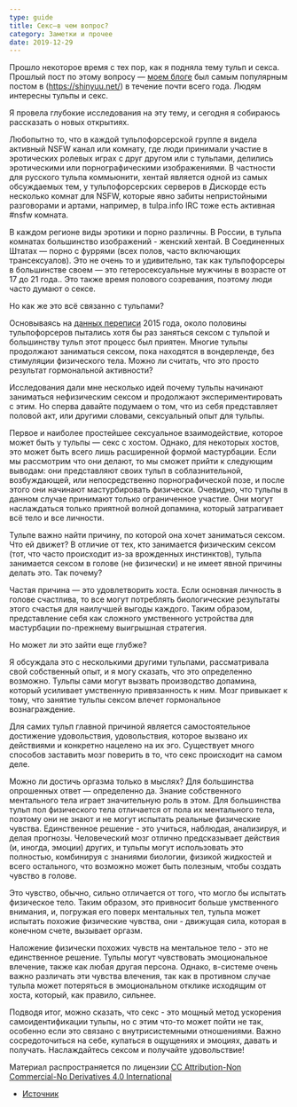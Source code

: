 ```yaml
---
type: guide
title: Секс—в чем вопрос?
category: Заметки и прочее
date: 2019-12-29
---
```



Прошло некоторое время с тех пор, как я подняла тему тульп и секса. Прошлый пост по этому вопросу — [моем блоге](/рассмотрение_половых_отношений_для_тульпы) был самым популярным постом в (https://shinyuu.net/) в течение почти всего года. Людям интересны тульпы и секс.

Я провела глубокие исследования на эту тему, и сегодня я собираюсь рассказать о новых открытиях.

Любопытно то, что в каждой тульпофорсерской группе я видела активный NSFW канал или комнату, где люди принимали участие в эротических ролевых играх с друг другом или с тульпами, делились эротическими или порнографическими изображениями. В частности для русского тульпа коммьюнити, хентай является одной из самых обсуждаемых тем, у тульпофорсерских серверов в Дискорде есть несколько комнат для NSFW, которые явно забиты непристойными разговорами и артами, например, в tulpa.info IRC тоже есть активная #nsfw комната.

В каждом регионе виды эротики и порно различны. В России, в тульпа комнатах большинство изображений - женский хентай. В Соединенных Штатах — порно с фуррями (всех полов, часто включающих трансексуалов).
Это не очень то и удивительно, так как тульпофорсеры в большинстве своем — это гетеросексуальные мужчины в возрасте от 17 до 21 года.. Это также время полового созревания, поэтому люди часто думают о сексе.

Но как же это всё связанно с тульпами?

Основываясь на [данных переписи](https://www.reddit.com/r/Tulpas/wiki/census) 2015 года, около половины тульпофорсеров пытались хотя бы раз заняться сексом с тульпой и большинству тульп этот процесс был приятен. Многие тульпы продолжают заниматься сексом, пока находятся в вондерленде, без стимуляции физического тела. Можно ли считать, что это просто результат гормональной активности?

Исследования дали мне несколько идей почему тульпы начинают заниматься нефизическим сексом и продолжают экспериментировать с этим. Но сперва давайте подумаем о том, что из себя представляет половой акт, или другими словами, сексуальный опыт для тульпы.

Первое и наиболее простейшее сексуальное взаимодействие, которое может быть у тульпы — секс с хостом. Однако, для некоторых хостов, это может быть всего лишь расширенной формой мастурбации. Если мы рассмотрим что они делают, то мы сможет прийти к следующим выводам: они представляют своих тульп в соблазнительной, возбуждающей, или непосредственно порнографической позе, и после этого они начинают мастурбировать физически. Очевидно, что тульпы в данном случае принимают только ограниченное участие. Они могут наслаждаться только приятной волной допамина, который затрагивает всё тело и все личности.

Тульпе важно найти причину, по которой она хочет заниматься сексом. Что ей движет? В отличие от тех, кто занимается физическим сексом (тот, что часто происходит из-за врожденных инстинктов), тульпа занимается сексом в голове (не физически) и не имеет явной причины делать это. Так почему?

Частая причина — это удовлетворить хоста. Если основная личность в голове счастлива, то все могут потреблять биологические результаты этого счастья для наилучшей выгоды каждого. Таким образом, представление себя как сложного умственного устройства для мастурбации по-прежнему выигрышная стратегия.

Но может ли это зайти еще глубже?

Я обсуждала это с несколькими другими тульпами, рассматривала свой собственный опыт, и я могу сказать, что это определенно возможно. Тульпы сами могут вызвать производство допамина, который усиливает умственную привязанность к ним. Мозг привыкает к тому, что занятие тульпы сексом влечет гормональное вознаграждение.

Для самих тульп главной причиной является самостоятельное достижение удовольствия, удовольствия, которое вызвано их действиями и конкретно нацелено на их эго. Существует много способов заставить мозг поверить в то, что секс происходит на самом деле.

Можно ли достичь оргазма только в мыслях? Для большинства опрошенных ответ — определенно да. Знание собственного ментального тела играет значительную роль в этом. Для большинства тульп пол физического тела отличается от пола их ментального тела, поэтому они не знают и не могут испытать реальные физические чувства. Единственное решение - это учиться, наблюдая, анализируя, и делая прогнозы. Человеческий мозг отлично предсказывает действия (и, иногда, эмоции) других, и тульпы могут использовать это полностью, комбинируя с знаниями биологии, физикой жидкостей и всего остального, что возможно может быть полезным, чтобы создать чувство в голове.

Это чувство, обычно, сильно отличается от того, что могло бы испытать физическое тело. Таким образом, это привносит больше умственного внимания, и, погружая его поверх ментальных тел, тульпа может испытать похожие физические чувства, они - движущая сила, которая в конечном счете, вызывает оргазм.

Наложение физически похожих чувств на ментальное тело - это не единственное решение. Тульпы могут чувствовать эмоциональное влечение, также как любая другая персона. Однако, в-системе очень важно различать эти чувства влечения, так как в противном случае тульпа может потеряться в эмоциональном отклике исходящим от хоста, который, как правило, сильнее.

Подводя итог, можно сказать, что секс - это мощный метод ускорения самоидентификации тульпы, но с этим что-то может пойти не так, особенно если это связано с внутрисистемными отношениями. Важно сосредоточиться на себе, купаться в ощущениях и эмоциях, давать и получать. Наслаждайтесь сексом и получайте удовольствие!


Материал распространяется по лицензии [CC Attribution-Non Commercial-No Derivatives 4.0 International ](https://creativecommons.org/licenses/by-nc-nd/4.0/)


* [Источник](https://shinyuu.net/2016/11/sex-what-is-the-question/)
